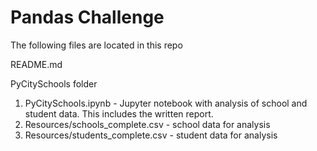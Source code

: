 # Pandas Challenge

The following files are located in this repo

README.md

PyCitySchools folder
1. PyCitySchools.ipynb - Jupyter notebook with analysis of school and student data. This includes the written report.
2. Resources/schools_complete.csv - school data for analysis
3. Resources/students_complete.csv - student data for analysis
